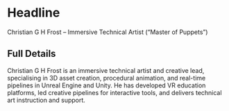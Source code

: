 # Headline

Christian G H Frost – Immersive Technical Artist (“Master of Puppets”)

## Full Details

Christian G H Frost is an immersive technical artist and creative lead, specialising in 3D asset creation, procedural animation, and real-time pipelines in Unreal Engine and Unity. He has developed VR education platforms, led creative pipelines for interactive tools, and delivers technical art instruction and support.
